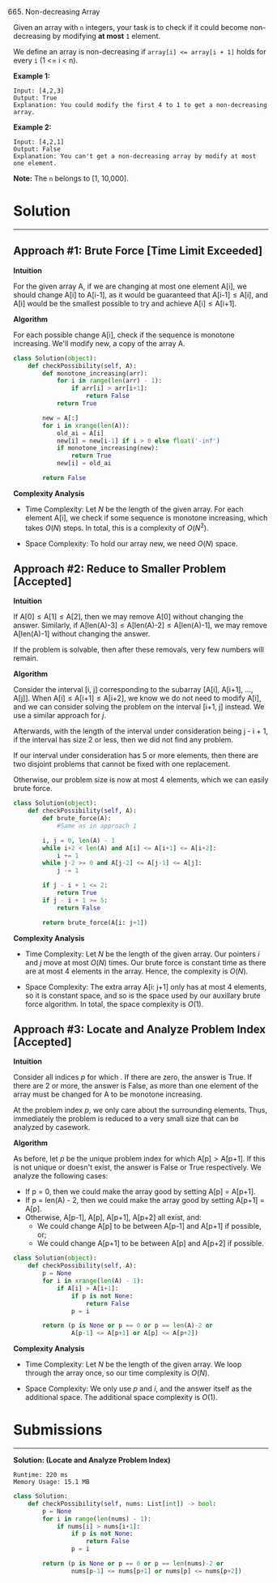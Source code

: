 665. Non-decreasing Array

Given an array with `n` integers, your task is to check if it could become non-decreasing by modifying **at most** `1` element.

We define an array is non-decreasing if `array[i] <= array[i + 1]` holds for every `i` (1 <= i < n).

**Example 1:**
```
Input: [4,2,3]
Output: True
Explanation: You could modify the first 4 to 1 to get a non-decreasing array.
```
**Example 2:**
```
Input: [4,2,1]
Output: False
Explanation: You can't get a non-decreasing array by modify at most one element.
```
**Note:** The `n` belongs to [1, 10,000].

# Solution
---
## Approach #1: Brute Force [Time Limit Exceeded]
**Intuition**

For the given array $\text{A}$, if we are changing at most one element $\text{A[i]}$, we should change $\text{A[i]}$ to $\text{A[i-1]}$, as it would be guaranteed that $\text{A[i-1]} ≤ \text{A[i]}$, and $\text{A[i]}$ would be the smallest possible to try and achieve $\text{A[i]} ≤ \text{A[i+1]}$.

**Algorithm**

For each possible change $\text{A[i]}$, check if the sequence is monotone increasing. We'll modify $\text{new}$, a copy of the array $\text{A}$.

```python
class Solution(object):
    def checkPossibility(self, A):
        def monotone_increasing(arr):
            for i in range(len(arr) - 1):
                if arr[i] > arr[i+1]:
                    return False
            return True

        new = A[:]
        for i in xrange(len(A)):
            old_ai = A[i]
            new[i] = new[i-1] if i > 0 else float('-inf')
            if monotone_increasing(new):
                return True
            new[i] = old_ai

        return False
```

**Complexity Analysis**

* Time Complexity: Let $N$ be the length of the given array. For each element $\text{A[i]}$, we check if some sequence is monotone increasing, which takes $O(N)$ steps. In total, this is a complexity of $O(N^2)$.

* Space Complexity: To hold our array $\text{new}$, we need $O(N)$ space.

## Approach #2: Reduce to Smaller Problem [Accepted]
**Intuition**

If $\text{A[0]} ≤ \text{A[1]} ≤ \text{A[2]}$, then we may remove $\text{A[0]}$ without changing the answer. Similarly, if $\text{A}\big[\text{len(A)-3}\big] ≤ \text{A}\big[\text{len(A)-2}\big] ≤ \text{A}\big[\text{len(A)-1}\big]$, we may remove $\text{A[len(A)-1]}$ without changing the answer.

If the problem is solvable, then after these removals, very few numbers will remain.

**Algorithm**

Consider the interval $\text{[i, j]}$ corresponding to the subarray $\big[\text{A[i], A[i+1], ..., A[j]}\big]$. When $\text{A[i]} ≤ \text{A[i+1]} ≤ \text{A[i+2]}$, we know we do not need to modify $\text{A[i]}$, and we can consider solving the problem on the interval $\text{[i+1, j]}$ instead. We use a similar approach for $j$.

Afterwards, with the length of the interval under consideration being $\text{j - i + 1}$, if the interval has size 2 or less, then we did not find any problem.

If our interval under consideration has 5 or more elements, then there are two disjoint problems that cannot be fixed with one replacement.

Otherwise, our problem size is now at most 4 elements, which we can easily brute force.

```python
class Solution(object):
    def checkPossibility(self, A):
        def brute_force(A):
            #Same as in approach 1

        i, j = 0, len(A) - 1
        while i+2 < len(A) and A[i] <= A[i+1] <= A[i+2]:
            i += 1
        while j-2 >= 0 and A[j-2] <= A[j-1] <= A[j]:
            j -= 1

        if j - i + 1 <= 2:
            return True
        if j - i + 1 >= 5:
            return False

        return brute_force(A[i: j+1])
```

**Complexity Analysis**

* Time Complexity: Let $N$ be the length of the given array. Our pointers $i$ and $j$ move at most $O(N)$ times. Our brute force is constant time as there are at most 4 elements in the array. Hence, the complexity is $O(N)$.

* Space Complexity: The extra array $\text{A[i: j+1]}$ only has at most 4 elements, so it is constant space, and so is the space used by our auxillary brute force algorithm. In total, the space complexity is $O(1)$.

## Approach #3: Locate and Analyze Problem Index [Accepted]
**Intuition**

Consider all indices $p$ for which $%\text{A[p]} > \text{A[p+1]}$. If there are zero, the answer is True. If there are 2 or more, the answer is False, as more than one element of the array must be changed for $\text{A}$ to be monotone increasing.

At the problem index $p$, we only care about the surrounding elements. Thus, immediately the problem is reduced to a very small size that can be analyzed by casework.

**Algorithm**

As before, let $p$ be the unique problem index for which $\text{A[p]} > \text{A[p+1]}$. If this is not unique or doesn't exist, the answer is False or True respectively. We analyze the following cases:

* If $\text{p = 0}$, then we could make the array good by setting $\text{A[p] = A[p+1]}$.
* If $\text{p = len(A) - 2}$, then we could make the array good by setting $\text{A[p+1] = A[p]}$.
* Otherwise, $\text{A[p-1], A[p], A[p+1], A[p+2]}$ all exist, and:
    * We could change $\text{A[p]}$ to be between $\text{A[p-1]}$ and $\text{A[p+1]}$ if possible, or;
    * We could change $\text{A[p+1]}$ to be between $\text{A[p]}$ and $\text{A[p+2]}$ if possible.
    
```python
class Solution(object):
    def checkPossibility(self, A):
        p = None
        for i in xrange(len(A) - 1):
            if A[i] > A[i+1]:
                if p is not None:
                    return False
                p = i

        return (p is None or p == 0 or p == len(A)-2 or
                A[p-1] <= A[p+1] or A[p] <= A[p+2])
```

**Complexity Analysis**

* Time Complexity: Let $N$ be the length of the given array. We loop through the array once, so our time complexity is $O(N)$.

* Space Complexity: We only use $p$ and $i$, and the answer itself as the additional space. The additional space complexity is $O(1)$.

# Submissions
---
**Solution: (Locate and Analyze Problem Index)**
```
Runtime: 220 ms
Memory Usage: 15.1 MB
```
```python
class Solution:
    def checkPossibility(self, nums: List[int]) -> bool:
        p = None
        for i in range(len(nums) - 1):
            if nums[i] > nums[i+1]:
                if p is not None:
                    return False
                p = i

        return (p is None or p == 0 or p == len(nums)-2 or
                nums[p-1] <= nums[p+1] or nums[p] <= nums[p+2])
```
